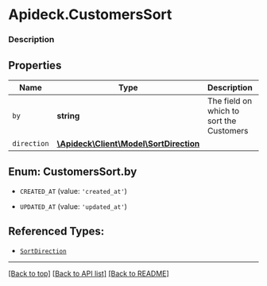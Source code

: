 # Apideck.CustomersSort

### Description

## Properties
Name | Type | Description | Notes
------------ | ------------- | ------------- | -------------
`by` | **string** | The field on which to sort the Customers | [optional] 
`direction` | [**\Apideck\Client\Model\SortDirection**](SortDirection.md) |  | [optional] 





<a name="BY"></a>
## Enum: CustomersSort.by


* `CREATED_AT` (value: `'created_at'`)

* `UPDATED_AT` (value: `'updated_at'`)




## Referenced Types:

* [`SortDirection`](SortDirection.md)

---

[[Back to top]](#) [[Back to API list]](../../../../README.md#documentation-for-api-endpoints) [[Back to README]](../../../../README.md)


